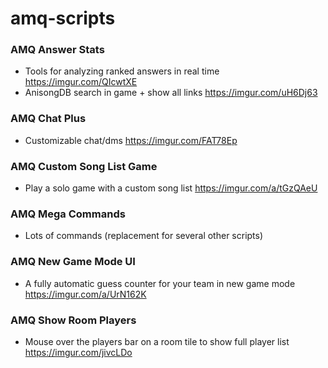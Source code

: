 # amq-scripts

### AMQ Answer Stats
- Tools for analyzing ranked answers in real time https://imgur.com/QIcwtXE
- AnisongDB search in game + show all links https://imgur.com/uH6Dj63

### AMQ Chat Plus
- Customizable chat/dms https://imgur.com/FAT78Ep

### AMQ Custom Song List Game
- Play a solo game with a custom song list https://imgur.com/a/tGzQAeU

### AMQ Mega Commands
- Lots of commands (replacement for several other scripts)

### AMQ New Game Mode UI
- A fully automatic guess counter for your team in new game mode https://imgur.com/a/UrN162K

### AMQ Show Room Players
- Mouse over the players bar on a room tile to show full player list https://imgur.com/jivcLDo
